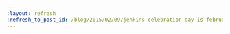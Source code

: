 ```yaml
---
:layout: refresh
:refresh_to_post_id: /blog/2015/02/09/jenkins-celebration-day-is-february-26
---
```

